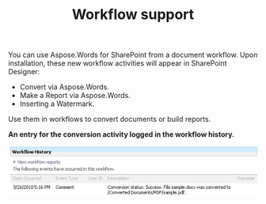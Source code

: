 ﻿---
title: Workflow support
second_title: Aspose.Words for SharePoint
articleTitle: Workflow support
linktitle: Workflow support
description: "Workflow features of the Aspose.Words for SharePoint."
type: docs
weight: 40
url: /sharepoint/workflow-support/
---

You can use Aspose.Words for SharePoint from a document workflow. Upon installation, these new workflow activities will appear in SharePoint Designer:

- Convert via Aspose.Words.
- Make a Report via Aspose.Words.
- Inserting a Watermark.

Use them in workflows to convert documents or build reports.

**An entry for the conversion activity logged in the workflow history.** 

![todo:image_alt_text](workflow-support-1.png)
